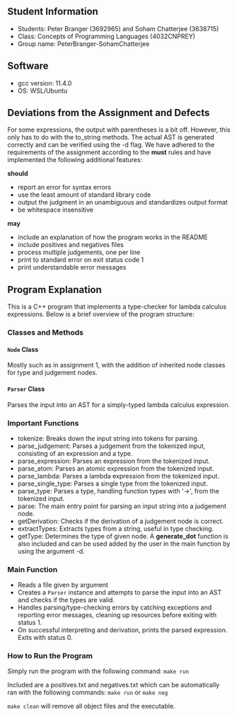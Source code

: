 ## Student Information
- Students: Peter Branger (3692965) and Soham Chatterjee (3638715)
- Class: Concepts of Programming Languages (4032CNPREY)
- Group name: PeterBranger-SohamChatterjee

## Software
- gcc version: 11.4.0
- OS: WSL/Ubuntu

## Deviations from the Assignment and Defects
For some expressions, the output with parentheses is a bit off. However, this only has to do with the to_string methods.
The actual AST is generated correctly and can be verified using the -d flag.
We have adhered to the requirements of the assignment according to the **must** rules
and have implemented the following additional features:

**should**
- report an error for syntax errors
- use the least amount of standard library code
- output the judgment in an unambiguous and standardizes output format
- be whitespace insensitive

**may**
- include an explanation of how the program works in the README
- include positives and negatives files
- process multiple judgements, one per line
- print to standard error on exit status code 1
- print understandable error messages

## Program Explanation
This is a C++ program that implements a type-checker for lambda calculus expressions. Below is a brief overview of the program structure:

### Classes and Methods

#### `Node` Class
Mostly such as in assignment 1, with the addition of inherited node classes for type and judgement nodes.

#### `Parser` Class
Parses the input into an AST for a simply-typed lambda calculus expression.

### Important Functions
- tokenize: Breaks down the input string into tokens for parsing.
- parse_judgement: Parses a judgement from the tokenized input, consisting of an expression and a type.
- parse_expression: Parses an expression from the tokenized input.
- parse_atom: Parses an atomic expression from the tokenized input.
- parse_lambda: Parses a lambda expression from the tokenized input.
- parse_single_type: Parses a single type from the tokenized input.
- parse_type: Parses a type, handling function types with '->', from the tokenized input.
- parse: The main entry point for parsing an input string into a judgement node.
- getDerivation: Checks if the derivation of a judgement node is correct.
- extractTypes: Extracts types from a string, useful in type checking.
- getType: Determines the type of given node.
A **generate_dot** function is also included and can be used added by the user in the main function by using the argument -d.

### Main Function
- Reads a file given by argument
- Creates a `Parser` instance and attempts to parse the input into an AST and checks if the types are valid.
- Handles parsing/type-checking errors by catching exceptions and reporting error messages, cleaning up resources before exiting with status 1.
- On successful interpreting and derivation, prints the parsed expression. Exits with status 0.

### How to Run the Program
Simply run the program with the following command:
```make run```

Included are a positives.txt and negatives.txt which can be automatically ran with the following commands:
```make run``` or ```make neg```

```make clean``` will remove all object files and the executable.


